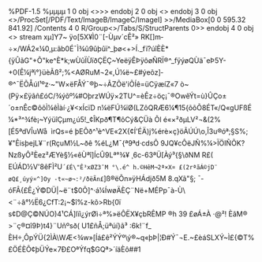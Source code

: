 %PDF-1.5 %µµµµ 1 0 obj \<\>\>\> endobj 2 0 obj \<\> endobj 3 0 obj \<\>/ProcSet[/PDF/Text/ImageB/ImageC/ImageI] \>\>/MediaBox[0 0 595.32 841.92] /Contents 4 0 R/Group\<\>/Tabs/S/StructParents 0\>\> endobj 4 0 obj \<\> stream xµ]Y7~&nbsp;ÿo[5X¥Ì0¨[-Ùµv´cÊ­²»&nbsp;RK[]m­÷×/WÁ2«¼0,µ:ãb0É¯Ì¾û9ûþûï^\_þø\<+\>Í.\_fï?úîÈÈ\*{ÿÛãG"+Ô"ke^È\*k;wÙûÏÙïðÇËÇ~YeëÿÊÞÿôøÑRÏ®^\_fÿýøQÙä¯eÞ5Y-+0(Ê¼jªì°}üèÃß²;%\<AØRuM¬2«,Ú¼ë~£#ýeõz]­®^¯ËÕÅúI¹ºz·~"W×ëFÅÝ¯®þ~÷ÃZÕë'iÕÍê=üCÿæíZ«7 ò~(Pÿ×£ÿãñ£óC/¾ýõº¼#OþrzWÚÿ×2TU^=èÊz÷öç¡¯®OwêÝt=ù}ÛÇo±´o±nÊc©ôõÌ¼êÌàí·¿¥\<xÍcïD&nbsp;n¼ëFÚ¾ïØ(LZôQRÆ6¼¶15{õõÕ8ÉT«/Q«gUFßÉ¼\*³^¾fè¡~YýüîÇµm¿ú5!\_¢ÎKpð¶T¶ôCý&ÇÜà Õl é«×²ðµLV²¬&(2%[É5ªdVÎuWå &nbsp;ìrQs=é þEÕð^¹è^VE«2X{¢Í'ÉÄ)j%érè×ç}öÃÚÚ\o,Î3u®óª;§S%;¥"ÊisþejL¥¨r(RçuM½L~ðê %éL¿M¯{ª9ªd·cdsÔ 9JQ¥c­ÔëJÑ%¼\>ÏÖIÑÕK?NzßyÔ²Èez²ÆYè§½«êÙªî]ÍcÛ9Lª°¾¥ ¸6c-63ªÜ[Àý³{§\ðNM R£( EÚÁD½V'8êFÌ²U`´£É\"Ê³xØZ3¯M °\­.é^ h.©HêM¬2ª×X¤ £(2rªãÁ©jD­¨ øQ£¸úyý¤^]Oy -t«~ø¬:²/ðëÃn£`]ß®ëÕn»ÿHÁdjð5M 8.qXã"§; ¯­óFÂ{£Ê¿Ý©DÜ|~ë¨t$0Õ]^·á¼ÍwøÄÈÇ¨Në+MÉPp¯à-Ù\<¨÷â°½Ë6¿CfT:2¡~$î%z-kõ\>Rb{0ï s¢D@Ç©NÚO)4¹CÁ]lïì¿ýrØì÷ª%»ëÔËX¥çbRÊMP&nbsp;®h 39 £øÁ±À ·@²! ÈãM® \>¨ç®¤î9Þ)t4}¨Uñºsð( U1£ñÅ;üªúí}ã³ :6k!¨f\_ ÈH÷,ÔpÝÜ{2ÌÀ\WÆ\<¾w»[Íá£ê²ÝÝº\ý®~q«þÞ|¦Ð#Ý¯¬E.~£èáSLXÝ~Ì£{©T%£ÖÉÈÔ¢þÜÝe×7Ð£OªÝfq$GQª\>´íäÈô##1

